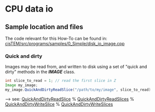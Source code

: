 # CPU data io


## Sample location and files

The code relevant for this How-To can be found in: [cisTEM/src/programs/samples/0_Simple/disk_io_image.cpp](https://github.com/bHimes/cisTEM_downstream_bah/blob/development/src/programs/samples/0_Simple/disk_io_image.cpp)

### Quick and dirty

Images may be read from, and written to disk using a set of "quick and dirty" methods in the ***IMAGE*** class.

```java
int slice_to_read = 1; // read the first slice in Z
Image my_image;
my_image.QuickAndDirtyReadSlice("/path/to/my/image", slice_to_read)
```
--> see: [QuickAndDirtyReadSlice](../../reference/classes/Image/QuickAndDirtyReadSlice.md) 
 %        [QuickAndDirtyReadSlices]() 
 %       [QuickAndDirtyWriteSlice]() 
 %        [QuickAndDirtyWriteSlices]()



